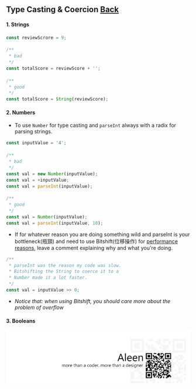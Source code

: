 ## Type Casting & Coercion [**Back**](./../README.md)

#### 1. Strings

```js
const reviewScrore = 9;

/**
 * bad
 */
const totalScore = reviewScore + '';

/**
 * good
 */
const totalScore = String(reviewScore);
```

#### 2. Numbers

- To use `Number` for type casting and `parseInt` always with a radix for parsing strings.

```js
const inputValue = '4';

/**
 * bad
 */
const val = new Number(inputValue);
const val = +inputValue;
const val = parseInt(inputValue);

/**
 * good
 */
const val = Number(inputValue);
const val = parseInt(inputValue, 10);
```

- If for whatever reason you are doing something wild and parseInt is your bottleneck(瓶頸) and need to use Bitshift(位移操作) for [performance reasons](http://jsperf.com/coercion-vs-casting/3), leave a comment explaining why and what you're doing.

```js
/**
 * parseInt was the reason my code was slow.
 * Bitshifting the String to coerce it to a
 * Number made it a lot faster.
 */
const val = inputValue >> 0;
```
- *Notice that: when using Bitshift, you should care more about the problem of overflow*

#### 3. Booleans


<a href="http://aleen42.github.io/" target="_blank" ><img src="./../pic/tail.gif"></a>